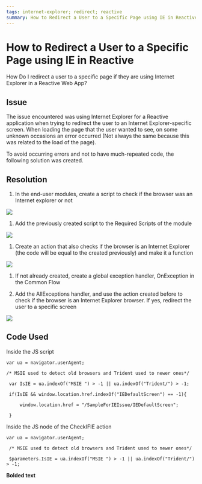 ```yaml
---
tags: internet-explorer; redirect; reactive
summary: How to Redirect a User to a Specific Page using IE in Reactive
---
```


# How to Redirect a User to a Specific Page using IE in Reactive

How Do I redirect a user to a specific page if they are using Internet Explorer in a Reactive Web App?

## Issue

The issue encountered was using Internet Explorer for a Reactive application when trying to redirect the user to an Internet Explorer-specific screen. When loading the page that the user wanted to see, on some unknown occasions an error occurred (Not always the same because this was related to the load of the page).

To avoid occurring errors and not to have much-repeated code, the following solution was created.

## Resolution

1. In the end-user modules, create a script to check if the browser was an Internet explorer or not

![](/images/ie1.jpg)

1. Add the previously created script to the Required Scripts of the module

![](/images/ie2.jpg)

1. Create an action that also checks if the browser is an Internet Explorer (the code will be equal to the created previously) and make it a function

![](/images/ie3.jpg)

1. If not already created, create a global exception handler, OnException in the Common Flow

1. Add the AllExceptions handler, and use the action created before to check if the browser is an Internet Explorer browser. If yes, redirect the user to a specific screen

![](/images/ie4.jpg)

## Code Used

Inside the JS script


    var ua = navigator.userAgent;

    /* MSIE used to detect old browsers and Trident used to newer ones*/

     var IsIE = ua.indexOf("MSIE ") > -1 || ua.indexOf("Trident/") > -1;

     if(IsIE && window.location.href.indexOf("IEDefaultScreen") == -1){

         window.location.href = "/SampleForIEIssue/IEDefaultScreen";
    
     }

Inside the JS node of the CheckIFIE action


    var ua = navigator.userAgent;

     /* MSIE used to detect old browsers and Trident used to newer ones*/

     $parameters.IsIE = ua.indexOf("MSIE ") > -1 || ua.indexOf("Trident/")  > -1;

**Bolded text**
